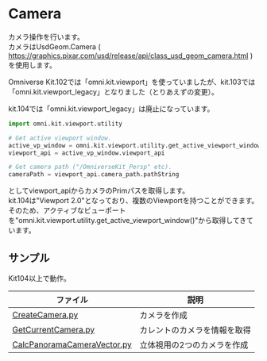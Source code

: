 # Camera

カメラ操作を行います。    
カメラはUsdGeom.Camera ( https://graphics.pixar.com/usd/release/api/class_usd_geom_camera.html ) を使用します。      

Omniverse Kit.102では「omni.kit.viewport」を使っていましたが、kit.103では「omni.kit.viewport_legacy」となりました（とりあえずの変更）。       

kit.104では「omni.kit.viewport_legacy」は廃止になっています。      
```python
import omni.kit.viewport.utility

# Get active viewport window.
active_vp_window = omni.kit.viewport.utility.get_active_viewport_window()
viewport_api = active_vp_window.viewport_api

# Get camera path ("/OmniverseKit_Persp" etc).
cameraPath = viewport_api.camera_path.pathString
```
としてviewport_apiからカメラのPrimパスを取得します。      
kit.104は"Viewport 2.0"となっており、複数のViewportを持つことができます。     
そのため、アクティブなビューポートを"omni.kit.viewport.utility.get_active_viewport_window()"から取得してきています。      


## サンプル

Kit104以上で動作。      

|ファイル|説明|     
|---|---|     
|[CreateCamera.py](./CreateCamera.py)|カメラを作成|     
|[GetCurrentCamera.py](./GetCurrentCamera.py)|カレントのカメラを情報を取得|     
|[CalcPanoramaCameraVector.py](./CalcPanoramaCameraVector.py)|立体視用の2つのカメラを作成|     
